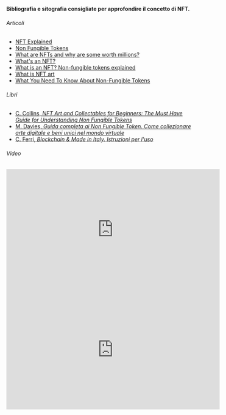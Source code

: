 **Bibliografia e sitografia consigliate per approfondire il concetto di NFT.**

###### Articoli

- [NFT Explained](https://www.theverge.com/22310188/nft-explainer-what-is-blockchain-crypto-art-faq)
- [Non Fungible Tokens](https://en.wikipedia.org/wiki/Non-fungible_token)
- [What are NFTs and why are some worth millions?](https://www.bbc.com/news/technology-56371912)
- [What's an NFT?](https://investor.vanguard.com/investor-resources-education/article/whats-an-nft)
- [What is an NFT? Non-fungible tokens explained](https://edition.cnn.com/2021/03/17/business/what-is-nft-meaning-fe-series/index.html)
- [What is NFT art](https://veryprivategallery.com/what-is-nft-art/)
- [What You Need To Know About Non-Fungible Tokens](https://www.forbes.com/advisor/investing/nft-non-fungible-token/)

###### Libri

- [C. Collins, *NFT Art and Collectables for Beginners: The Must Have Guide for Understanding Non Fungible Tokens*](https://www.amazon.it/NFT-Art-Collectables-Beginners-Understanding/dp/1954937164/ref=sr_1_6?__mk_it_IT=%C3%85M%C3%85%C5%BD%C3%95%C3%91&keywords=nft&qid=1638440329&s=books&sr=1-6)
- [M. Davies, *Guida completa ai Non Fungible Token. Come collezionare arte digitale e beni unici nel mondo virtuale*](https://www.amazon.it/NFT-completa-Fungible-collezionare-virtuale-ebook/dp/B09LVKVMCQ/ref=sr_1_8?__mk_it_IT=%C3%85M%C3%85%C5%BD%C3%95%C3%91&keywords=nft&qid=1638440468&refinements=p_72%3A490205031&rnid=490204031&s=books&sr=1-8)
- [C. Ferri, *Blockchain & Made in Italy. Istruzioni per l'uso*](https://www.amazon.it/Blockchain-Made-Italy-Istruzioni-luso/dp/8891830755/ref=sr_1_1?__mk_it_IT=%C3%85M%C3%85%C5%BD%C3%95%C3%91&crid=27GHETYD05TRA&keywords=christian+ferri&qid=1638440149&sprefix=christian+ferr%2Caps%2C215&sr=8-1)

###### Video

<iframe width="560" height="315" src="https://www.youtube-nocookie.com/embed/HnHEEs3yMWY" title="YouTube video player" frameborder="0" allow="accelerometer; autoplay; clipboard-write; encrypted-media; gyroscope; picture-in-picture" allowfullscreen></iframe>

<iframe width="560" height="315" src="https://www.youtube-nocookie.com/embed/9yrj2iSuI38" title="YouTube video player" frameborder="0" allow="accelerometer; autoplay; clipboard-write; encrypted-media; gyroscope; picture-in-picture" allowfullscreen></iframe>